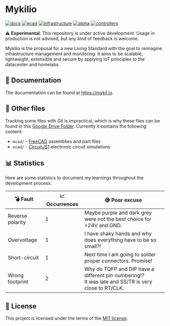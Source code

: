 # Mykilio

[![docs](https://github.com/nicklasfrahm/mykilio/actions/workflows/docs.yml/badge.svg?branch=main)](https://github.com/nicklasfrahm/mykilio/actions/workflows/docs.yml)
[![ecad](https://github.com/nicklasfrahm/mykilio/actions/workflows/ecad.yml/badge.svg?branch=main)](https://github.com/nicklasfrahm/mykilio/actions/workflows/ecad.yml)
[![infrastructure](https://github.com/nicklasfrahm/mykilio/actions/workflows/infrastructure.yml/badge.svg?branch=main)](https://github.com/nicklasfrahm/mykilio/actions/workflows/infrastructure.yml)
[![alpha](https://github.com/nicklasfrahm/mykilio/actions/workflows/alpha.yml/badge.svg?branch=main)](https://github.com/nicklasfrahm/mykilio/actions/workflows/alpha.yml)
[![controllers](https://github.com/nicklasfrahm/mykilio/actions/workflows/controllers.yml/badge.svg?branch=main)](https://github.com/nicklasfrahm/mykilio/actions/workflows/controllers.yml)

⚠️ **Experimental**: This repository is under active development. Usage in production is not advised, but any kind of feedback is welcome.

Mykilio is the proposal for a new Living Standard with the goal to reimagine infrastructure management and monitoring. It aims to be scalable, lightweight, extensible and secure by applying IoT principles to the datacenter and homelabs.

## 📖 Documentation

The documentation can be found at https://mykil.io.

## 📂 Other files

Tracking some files with Git is impractical, which is why these files can be found in this [Google Drive Folder](https://drive.google.com/drive/folders/1nM-uztG-QIkFoa5lGW787VEHX6BM3DAs?usp=sharing). Currently it contains the following content:

- `mcad/` - [FreeCAD](https://www.freecadweb.org/) assemblies and part files
- `ecad/` - [CircuitJS1](https://lushprojects.com/circuitjs/) electronic circuit simulations

## 📊 Statistics

Here are some statistics to document my learnings throughout the development process.

| 💣 Fault         | 📈 Occurrences | 😅 Poor excuse                                                                                          |
| ---------------- | -------------- | ------------------------------------------------------------------------------------------------------- |
| Reverse polarity | 1              | Maybe purple and dark grey were not the best choice for +24V and GND.                                   |
| Overvoltage      | 1              | I have shaky hands and why does everything have to be so small?!                                        |
| Short-circuit    | 1              | Next time I am going to solder proper connectors. Promise!                                              |
| Wrong footprint  | 2              | Why do TQFP and DIP have a different pin numbering!?<br/>It was late and SS/TR is very close to RT/CLK. |

## 📄 License

This project is licensed under the terms of the [MIT license](./LICENSE.md).
